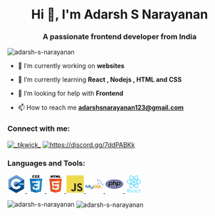 <h1 align="center">Hi 👋, I'm Adarsh S Narayanan</h1>
<h3 align="center">A passionate frontend developer from India</h3>

<p align="left"> <img src="https://komarev.com/ghpvc/?username=adarsh-s-narayanan&label=Profile%20views&color=0e75b6&style=flat" alt="adarsh-s-narayanan" /> </p>

- 🔭 I’m currently working on **websites**

- 🌱 I’m currently learning **React , Nodejs , HTML and CSS**

- 🤝 I’m looking for help with **Frontend**

- 📫 How to reach me **adarshsnarayanan123@gmail.com**

<h3 align="left">Connect with me:</h3>
<p align="left">
<a href="https://instagram.com/_tikwick_" target="blank"><img align="center" src="https://raw.githubusercontent.com/rahuldkjain/github-profile-readme-generator/master/src/images/icons/Social/instagram.svg" alt="_tikwick_" height="30" width="40" /></a>
<a href="https://discord.gg/https://discord.gg/7ddPABKk" target="blank"><img align="center" src="https://raw.githubusercontent.com/rahuldkjain/github-profile-readme-generator/master/src/images/icons/Social/discord.svg" alt="https://discord.gg/7ddPABKk" height="30" width="40" /></a>
</p>
<div align="center">
<h3 align="left">Languages and Tools:</h3>
<p align="left"> <a href="https://www.w3schools.com/cpp/" target="_blank" rel="noreferrer"> <img src="https://raw.githubusercontent.com/devicons/devicon/master/icons/cplusplus/cplusplus-original.svg" alt="cplusplus" width="40" height="40"/> </a> <a href="https://www.w3schools.com/css/" target="_blank" rel="noreferrer"> <img src="https://raw.githubusercontent.com/devicons/devicon/master/icons/css3/css3-original-wordmark.svg" alt="css3" width="40" height="40"/> </a> <a href="https://www.w3.org/html/" target="_blank" rel="noreferrer"> <img src="https://raw.githubusercontent.com/devicons/devicon/master/icons/html5/html5-original-wordmark.svg" alt="html5" width="40" height="40"/> </a> <a href="https://developer.mozilla.org/en-US/docs/Web/JavaScript" target="_blank" rel="noreferrer"> <img src="https://raw.githubusercontent.com/devicons/devicon/master/icons/javascript/javascript-original.svg" alt="javascript" width="40" height="40"/> </a> <a href="https://www.mysql.com/" target="_blank" rel="noreferrer"> <img src="https://raw.githubusercontent.com/devicons/devicon/master/icons/mysql/mysql-original-wordmark.svg" alt="mysql" width="40" height="40"/> </a> <a href="https://www.php.net" target="_blank" rel="noreferrer"> <img src="https://raw.githubusercontent.com/devicons/devicon/master/icons/php/php-original.svg" alt="php" width="40" height="40"/> </a> <a href="https://reactjs.org/" target="_blank" rel="noreferrer"> <img src="https://raw.githubusercontent.com/devicons/devicon/master/icons/react/react-original-wordmark.svg" alt="react" width="40" height="40"/> </a> </p>
</div>
<p><img align="left" src="https://github-readme-stats.vercel.app/api/top-langs?username=adarsh-s-narayanan&show_icons=true&locale=en&layout=compact" alt="adarsh-s-narayanan" /></p>

<p>&nbsp;<img align="center" src="https://github-readme-stats.vercel.app/api?username=adarsh-s-narayanan&show_icons=true&locale=en" alt="adarsh-s-narayanan" /></p>


